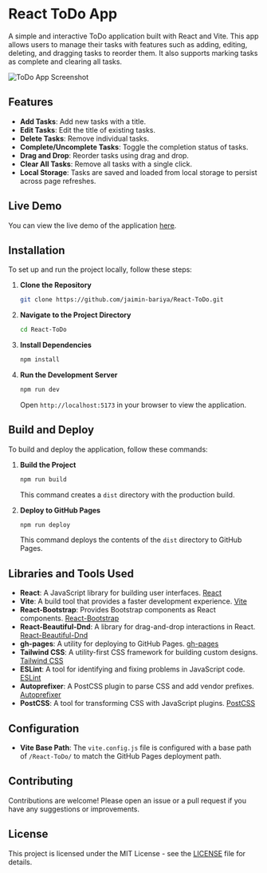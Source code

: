 
# React ToDo App

A simple and interactive ToDo application built with React and Vite. This app allows users to manage their tasks with features such as adding, editing, deleting, and dragging tasks to reorder them. It also supports marking tasks as complete and clearing all tasks.


![ToDo App Screenshot](https://raw.githubusercontent.com/jaimin-bariya/React-ToDo/main/public/image.png)


## Features

- **Add Tasks**: Add new tasks with a title.
- **Edit Tasks**: Edit the title of existing tasks.
- **Delete Tasks**: Remove individual tasks.
- **Complete/Uncomplete Tasks**: Toggle the completion status of tasks.
- **Drag and Drop**: Reorder tasks using drag and drop.
- **Clear All Tasks**: Remove all tasks with a single click.
- **Local Storage**: Tasks are saved and loaded from local storage to persist across page refreshes.



## Live Demo

You can view the live demo of the application [here](https://jaimin-bariya.github.io/React-ToDo/).



## Installation

To set up and run the project locally, follow these steps:

1. **Clone the Repository**

   ```bash
   git clone https://github.com/jaimin-bariya/React-ToDo.git
   ```

2. **Navigate to the Project Directory**

   ```bash
   cd React-ToDo
   ```

3. **Install Dependencies**

   ```bash
   npm install
   ```

4. **Run the Development Server**

   ```bash
   npm run dev
   ```

   Open `http://localhost:5173` in your browser to view the application.



## Build and Deploy

To build and deploy the application, follow these commands:

1. **Build the Project**

   ```bash
   npm run build
   ```

   This command creates a `dist` directory with the production build.

2. **Deploy to GitHub Pages**

   ```bash
   npm run deploy
   ```

   This command deploys the contents of the `dist` directory to GitHub Pages.



## Libraries and Tools Used

- **React**: A JavaScript library for building user interfaces. [React](https://reactjs.org/)
- **Vite**: A build tool that provides a faster development experience. [Vite](https://vitejs.dev/)
- **React-Bootstrap**: Provides Bootstrap components as React components. [React-Bootstrap](https://react-bootstrap.github.io/)
- **React-Beautiful-Dnd**: A library for drag-and-drop interactions in React. [React-Beautiful-Dnd](https://github.com/atlassian/react-beautiful-dnd)
- **gh-pages**: A utility for deploying to GitHub Pages. [gh-pages](https://github.com/gh-pages/gh-pages)
- **Tailwind CSS**: A utility-first CSS framework for building custom designs. [Tailwind CSS](https://tailwindcss.com/)
- **ESLint**: A tool for identifying and fixing problems in JavaScript code. [ESLint](https://eslint.org/)
- **Autoprefixer**: A PostCSS plugin to parse CSS and add vendor prefixes. [Autoprefixer](https://github.com/postcss/autoprefixer)
- **PostCSS**: A tool for transforming CSS with JavaScript plugins. [PostCSS](https://postcss.org/)



## Configuration

- **Vite Base Path**: The `vite.config.js` file is configured with a base path of `/React-ToDo/` to match the GitHub Pages deployment path.



## Contributing

Contributions are welcome! Please open an issue or a pull request if you have any suggestions or improvements.



## License

This project is licensed under the MIT License - see the [LICENSE](LICENSE) file for details.
